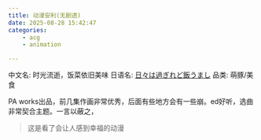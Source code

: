 ```yaml
---
title: 动漫安利(无剧透)
date: 2025-08-28 15:42:47
categories: 
    - acg
    - animation

---
```


中文名: 时光流逝，饭菜依旧美味
日语名: [日々は過ぎれど飯うまし](https://bgm.tv/subject/531159)
品类: 萌豚/美食

PA works出品，前几集作画非常优秀，后面有些地方会有一些崩。ed好听，选曲非常契合主题。一言以蔽之，
> 这是看了会让人感到幸福的动漫


